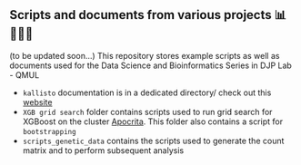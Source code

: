 ## Scripts and documents from various projects 📊👩🏻‍💻
(to be updated soon...)
This repository stores example scripts as well as documents used for the Data Science and Bioinformatics Series in DJP Lab - QMUL


- `kallisto` documentation is in a dedicated directory/ check out this [website](https://saramasarone.github.io/Running-kallisto-on-Apocrita/)  
- `XGB grid search` folder contains scripts used to run grid search for XGBoost on the cluster [Apocrita](https://docs.hpc.qmul.ac.uk). This folder also contains a script for `bootstrapping`
- `scripts_genetic_data` contains the scripts used to generate the count matrix and to perform subsequent analysis

